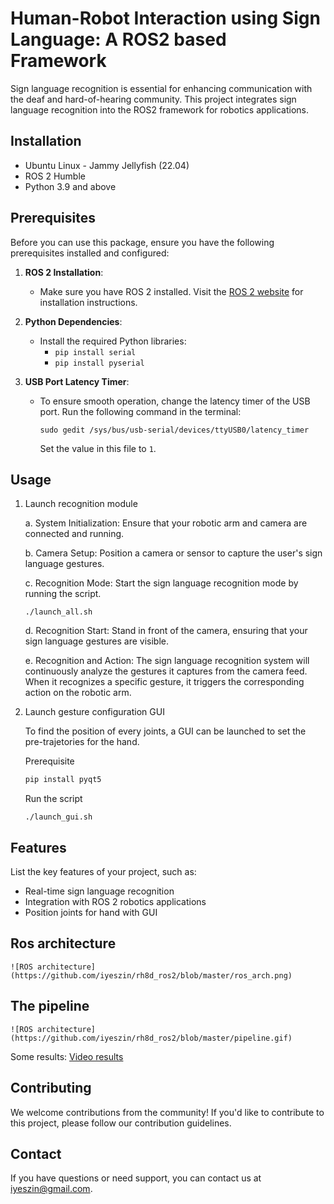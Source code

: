 # Human-Robot Interaction using Sign Language: A ROS2 based Framework
Sign language recognition is essential for enhancing communication with the deaf and hard-of-hearing community. This project integrates sign language recognition into the ROS2 framework for robotics applications.

## Installation
- Ubuntu Linux - Jammy Jellyfish (22.04)
- ROS 2 Humble
- Python 3.9 and above

## Prerequisites

Before you can use this package, ensure you have the following prerequisites installed and configured:

1. **ROS 2 Installation**:
   - Make sure you have ROS 2 installed. Visit the [ROS 2 website](https://index.ros.org/doc/ros2/Installation) for installation instructions.

2. **Python Dependencies**:
   - Install the required Python libraries:
     - `pip install serial`
     - `pip install pyserial`

3. **USB Port Latency Timer**:
   - To ensure smooth operation, change the latency timer of the USB port. Run the following command in the terminal:
   
     ```console
     sudo gedit /sys/bus/usb-serial/devices/ttyUSB0/latency_timer
     ```
     
     Set the value in this file to `1`.

## Usage

1. Launch recognition module

    a. System Initialization:
    Ensure that your robotic arm and camera are connected and running.

    b. Camera Setup:
    Position a camera or sensor to capture the user's sign language gestures.

    c. Recognition Mode:
    Start the sign language recognition mode by running the script.

    ```shell
    ./launch_all.sh
    ```

    d. Recognition Start:
    Stand in front of the camera, ensuring that your sign language gestures are visible.

    e. Recognition and Action:
    The sign language recognition system will continuously analyze the gestures it captures from the camera feed. When it recognizes a specific gesture, it triggers the corresponding action on the robotic arm.

2. Launch gesture configuration GUI

    To find the position of every joints, a GUI can be launched to set the pre-trajetories for the hand.

    Prerequisite
    ```bash
    pip install pyqt5
    ```

    Run the script

    ```shell
    ./launch_gui.sh
    ```



## Features
List the key features of your project, such as:
- Real-time sign language recognition
- Integration with ROS 2 robotics applications
- Position joints for hand with GUI

## Ros architecture
    ![ROS architecture](https://github.com/iyeszin/rh8d_ros2/blob/master/ros_arch.png)

## The pipeline
    ![ROS architecture](https://github.com/iyeszin/rh8d_ros2/blob/master/pipeline.gif)

Some results:
[Video results](
https://drive.google.com/drive/folders/1DWM2FxcwTKW34imyiGcpeCjsdzMU6Fxu?usp=sharing)

## Contributing
We welcome contributions from the community! If you'd like to contribute to this project, please follow our contribution guidelines.

## Contact
If you have questions or need support, you can contact us at iyeszin@gmail.com.